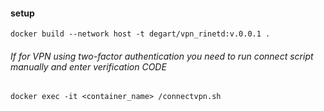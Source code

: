 #### setup
```shell
docker build --network host -t degart/vpn_rinetd:v.0.0.1 .
```

###### If for VPN using two-factor authentication you need to run connect script manually and enter verification CODE
```shell
docker exec -it <container_name> /connectvpn.sh
```
